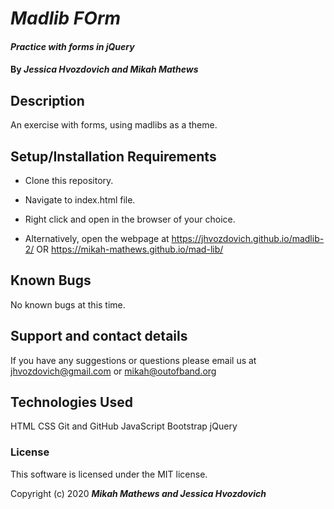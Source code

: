 # _Madlib FOrm_

#### _Practice with forms in jQuery_

#### By _**Jessica Hvozdovich and Mikah Mathews**_

## Description

An exercise with forms, using madlibs as a theme.

## Setup/Installation Requirements

* Clone this repository.
* Navigate to index.html file.
* Right click and open in the browser of your choice.

* Alternatively, open the webpage at https://jhvozdovich.github.io/madlib-2/ OR https://mikah-mathews.github.io/mad-lib/

## Known Bugs

No known bugs at this time.

## Support and contact details

If you have any suggestions or questions please email us at jhvozdovich@gmail.com or mikah@outofband.org

## Technologies Used

HTML
CSS
Git and GitHub
JavaScript
Bootstrap
jQuery

### License

This software is licensed under the MIT license.

Copyright (c) 2020 **_Mikah Mathews and Jessica Hvozdovich_**
